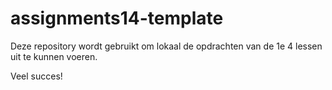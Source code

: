 # assignments14-template

Deze repository wordt gebruikt om lokaal de opdrachten van de 1e 4 lessen uit te kunnen voeren. 

Veel succes!
